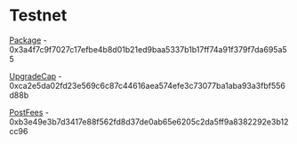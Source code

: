 # Testnet

[Package](https://testnet.suivision.xyz/package/0x3a4f7c9f7027c17efbe4b8d01b21ed9baa5337b1b17ff74a91f379f7da695a55) - 0x3a4f7c9f7027c17efbe4b8d01b21ed9baa5337b1b17ff74a91f379f7da695a55

[UpgradeCap](https://testnet.suivision.xyz/object/0xca2e5da02fd23e569c6c87c44616aea574efe3c73077ba1aba93a3fbf556d88b) - 0xca2e5da02fd23e569c6c87c44616aea574efe3c73077ba1aba93a3fbf556d88b

[PostFees](https://testnet.suivision.xyz/object/0xb3e49e3b7d3417e88f562fd8d37de0ab65e6205c2da5ff9a8382292e3b12cc96) - 0xb3e49e3b7d3417e88f562fd8d37de0ab65e6205c2da5ff9a8382292e3b12cc96
